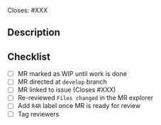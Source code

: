 Closes: #XXX

## Description

<!-- Add a description -->

## Checklist

<!-- Mark the following with an 'x' once satisfied -->
- [ ] MR marked as WIP until work is done
- [ ] MR directed at `develop` branch
- [ ] MR linked to issue (Closes #XXX)
- [ ] Re-reviewed `Files changed` in the MR explorer
- [ ] Add `R4R` label once MR is ready for review
- [ ] Tag reviewers